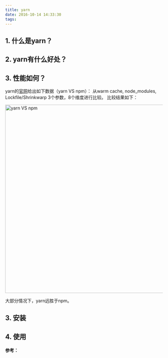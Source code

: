 ```yaml
---
title: yarn
date: 2016-10-14 14:33:30
tags:
---
```


## 1. 什么是yarn？


## 2. yarn有什么好处？



## 3. 性能如何？

yarn的[官网](https://yarnpkg.com/en/compare)给出如下数据（yarn VS npm）：
从warm cache, node_modules, Lockfile/Shrinkwarp 3个参数，8个维度进行比较。
比较结果如下：

<img src="./yarn_vs_npm.png" width="600" alt="yarn VS npm"/>

大部分情况下，yarn远胜于npm。


## 3. 安装




## 4. 使用


#### 参考：

